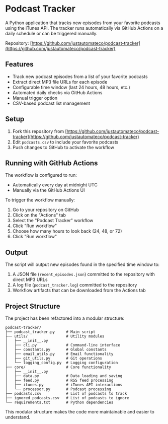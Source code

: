 # Podcast Tracker

A Python application that tracks new episodes from your favorite podcasts using the iTunes API. The tracker runs automatically via GitHub Actions on a daily schedule or can be triggered manually.

Repository: [https://github.com/justautomateco/podcast-tracker](https://github.com/justautomateco/podcast-tracker)

## Features

- Track new podcast episodes from a list of your favorite podcasts
- Extract direct MP3 file URLs for each episode
- Configurable time window (last 24 hours, 48 hours, etc.)
- Automated daily checks via GitHub Actions
- Manual trigger option
- CSV-based podcast list management

## Setup

1. Fork this repository from [https://github.com/justautomateco/podcast-tracker](https://github.com/justautomateco/podcast-tracker)
2. Edit `podcasts.csv` to include your favorite podcasts
3. Push changes to GitHub to activate the workflow

## Running with GitHub Actions

The workflow is configured to run:
- Automatically every day at midnight UTC
- Manually via the GitHub Actions UI

To trigger the workflow manually:
1. Go to your repository on GitHub
2. Click on the "Actions" tab
3. Select the "Podcast Tracker" workflow
4. Click "Run workflow"
5. Choose how many hours to look back (24, 48, or 72)
6. Click "Run workflow"

## Output

The script will output new episodes found in the specified time window to:
1. A JSON file (`recent_episodes.json`) committed to the repository with direct MP3 URLs
2. A log file (`podcast_tracker.log`) committed to the repository
3. Workflow artifacts that can be downloaded from the Actions tab

## Project Structure

The project has been refactored into a modular structure:

```
podcast-tracker/
├── podcast_tracker.py     # Main script
├── utils/                 # Utility modules
│   ├── __init__.py
│   ├── cli.py             # Command-line interface
│   ├── constants.py       # Global constants
│   ├── email_utils.py     # Email functionality
│   ├── git_utils.py       # Git operations
│   └── logging_config.py  # Logging configuration
├── core/                  # Core functionality
│   ├── __init__.py
│   ├── data.py            # Data loading and saving
│   ├── feed.py            # RSS feed processing
│   ├── itunes.py          # iTunes API interactions
│   └── processor.py       # Podcast processing
├── podcasts.csv           # List of podcasts to track
├── ignored_podcasts.csv   # List of podcasts to ignore
└── requirements.txt       # Python dependencies
```

This modular structure makes the code more maintainable and easier to understand. 